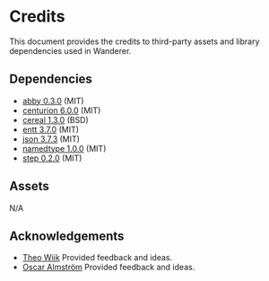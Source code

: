 # Credits

This document provides the credits to third-party assets and library dependencies used in Wanderer.

## Dependencies

* [abby 0.3.0](https://github.com/albin-johansson/abby) (MIT)
* [centurion 6.0.0](https://github.com/albin-johansson/centurion) (MIT)
* [cereal 1.3.0](https://github.com/USCiLab/cereal) (BSD)
* [entt 3.7.0](https://github.com/skypjack/entt) (MIT)
* [json 3.7.3](https://github.com/nlohmann/json) (MIT)
* [namedtype 1.0.0](https://github.com/joboccara/NamedType) (MIT)
* [step 0.2.0](https://github.com/albin-johansson/step) (MIT)

## Assets

N/A

## Acknowledgements

- [Theo Wiik](https://github.com/theowiik) Provided feedback and ideas.
- [Oscar Almström](https://github.com/oscaralmstrom) Provided feedback and ideas.